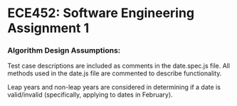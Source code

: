 # ECE452: Software Engineering Assignment 1

### Algorithm Design Assumptions: 

Test case descriptions are included as comments in the date.spec.js file. All methods used in the date.js file are commented to describe functionality. 

Leap years and non-leap years are considered in determining if a date is valid/invalid (specifically, applying to dates in February). 


